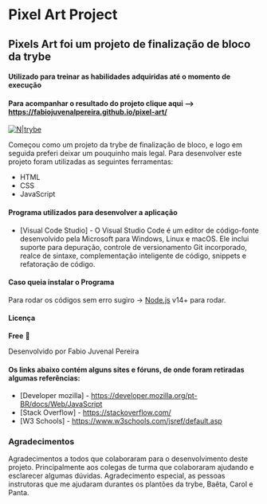 # Pixel Art Project 
## Pixels Art foi um projeto de finalização de bloco da trybe
#### Utilizado para treinar as habilidades adquiridas até o momento de execução
#### Para acompanhar o resultado do projeto clique aqui --> https://fabiojuvenalpereira.github.io/pixel-art/
[![N|trybe](https://uploads-ssl.webflow.com/5fba98ad987231cf0efa3d58/5fba9c9a93a2e77624258d49_Logo.svg)](https://www.betrybe.com/)

Começou como um projeto da trybe de finalização de bloco, e logo em seguida preferi deixar um pouquinho mais legal.
Para desenvolver este projeto foram utilizadas as seguintes ferramentas:
- HTML
- CSS
- JavaScript

#### Programa utilizados para desenvolver a aplicação 
- [Visual Code Studio] - O Visual Studio Code é um editor de código-fonte desenvolvido pela Microsoft para Windows, Linux e macOS. Ele inclui suporte para depuração, controle de versionamento Git incorporado, realce de sintaxe, complementação inteligente de código, snippets e refatoração de código.

#### Caso queia instalar o Programa

Para rodar os códigos sem erro sugiro -> [Node.js](https://nodejs.org/) v14+ para rodar.

#### Licença
**Free** :eyes:

Desenvolvido por Fabio Juvenal Pereira 

#### Os links abaixo contém alguns sites e fóruns, de onde foram retiradas algumas referências:
- [Developer mozilla] - https://developer.mozilla.org/pt-BR/docs/Web/JavaScript
- [Stack Overflow] - https://stackoverflow.com/
- [W3 Schools] - https://www.w3schools.com/jsref/default.asp
### Agradecimentos
Agradecimentos a todos que colaboraram para o desenvolvimento deste projeto. Principalmente aos colegas de turma que colaboraram ajudando e esclarecer algumas dúvidas. Agradecimento especial, as pessoas instrutoras que me ajudaram durantes os plantões da trybe, Baêta, Carol e Panta.

